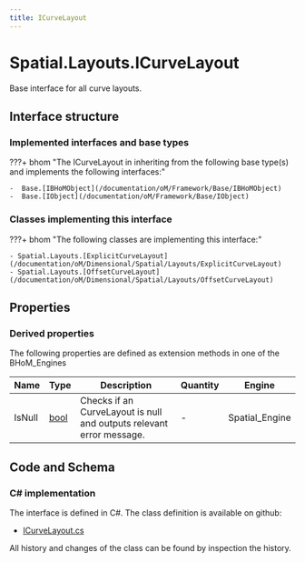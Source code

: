 ```yaml
---
title: ICurveLayout
---
```


# Spatial.Layouts.ICurveLayout

Base interface for all curve layouts.

## Interface structure

### Implemented interfaces and base types

???+ bhom "The ICurveLayout in inheriting from the following base type(s) and implements the following interfaces:"

    -  Base.[IBHoMObject](/documentation/oM/Framework/Base/IBHoMObject)
    -  Base.[IObject](/documentation/oM/Framework/Base/IObject)


### Classes implementing this interface

???+ bhom "The following classes are implementing this interface:"

    - Spatial.Layouts.[ExplicitCurveLayout](/documentation/oM/Dimensional/Spatial/Layouts/ExplicitCurveLayout)
    - Spatial.Layouts.[OffsetCurveLayout](/documentation/oM/Dimensional/Spatial/Layouts/OffsetCurveLayout)


## Properties

### Derived properties

The following properties are defined as extension methods in one of the BHoM_Engines

| Name             | Type             | Description      | Quantity         | Engine           |
|------------------|------------------|------------------|------------------|------------------|
| IsNull | [bool](https://learn.microsoft.com/en-us/dotnet/api/System.Boolean?view=netstandard-2.0) | Checks if an CurveLayout is null and outputs relevant error message. | - | Spatial_Engine |


## Code and Schema

### C# implementation

The interface is defined in C#. The class definition is available on github:

- [ICurveLayout.cs](https://github.com/BHoM/BHoM/blob/develop/Spatial_oM/Layouts\ICurveLayout.cs)

All history and changes of the class can be found by inspection the history.
